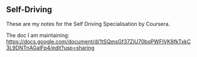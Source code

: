 ## Self-Driving
These are my notes for the Self Driving Specialisation by Coursera.

The doc I am maintaining:
https://docs.google.com/document/d/1tSQmsGf37ZjU70bqPWFIVK8fkTxkC3L9DNTnAGalFp4/edit?usp=sharing

